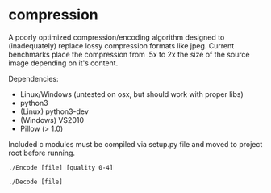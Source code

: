 compression
===========
A poorly optimized compression/encoding algorithm designed to (inadequately) replace lossy compression formats like jpeg. Current benchmarks place the compression from .5x to 2x the size of the source image depending on it's content.

Dependencies:
- Linux/Windows (untested on osx, but should work with proper libs)
- python3
- (Linux) python3-dev
- (Windows) VS2010
- Pillow (> 1.0)

Included c modules must be compiled via setup.py file and moved to project root before running.

`./Encode [file] [quality 0-4]`

`./Decode [file]`
